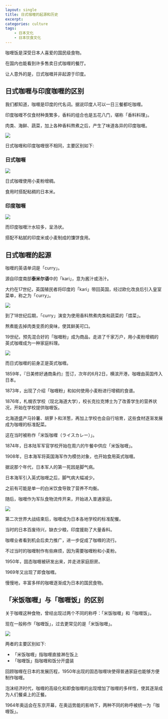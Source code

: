 ```yaml
---
layout: single
title: 日式咖喱的起源和历史
excerpt:
categories: culture
tags:
    - 日本文化
    - 日本饮食文化
---
```


咖喱饭是深受日本人喜爱的国民级食物。

在国内也能看到许多售卖日式咖喱的餐厅。

让人意外的是，日式咖喱并非起源于印度。

## 日式咖喱与印度咖喱的区别

我们都知道，咖喱是印度的代名词。据说印度人可以一日三餐都吃咖喱。

印度咖喱不仅食材种类繁多，香料的组合也是五花八门，堪称「香料料理」。

肉类、海鲜、蔬菜，加上各种香料熬煮之后，产生了味道各异的印度咖喱。

![](/assets/images/curry/indian.jpeg)

日式咖喱和印度咖喱很不相同，主要区别如下:

### 日式咖喱

![](/assets/images/curry/japanese.jpeg)

日式咖喱使用小麦粉增稠。

食用时搭配粘稠的日本米。

### 印度咖喱

![](/assets/images/curry/indian2.jpeg)

而印度咖喱汁水较多，呈汤状。

搭配不粘腻的印度米或小麦制成的馕饼食用。

## 日式咖喱的起源

咖喱的英语单词是「curry」。

源自印度南部**泰米尔语**中的「kari」，意为酱汁或汤汁。

大约在17世纪，英国殖民者将印度的「kari」带回英国，经过欧化改良后引入皇室菜单，称之为「curry」。

![](/assets/images/curry/curry.jpeg)

到了18世纪后期，「curry」演变为使用香料熬煮肉类和蔬菜的「煨菜」。

熬煮能去掉肉类变质的臭味，使其鲜美可口。

19世纪，预先混合好的「咖喱粉」成为商品，走进了千家万户，用小麦粉增稠的英式咖喱成为一种家庭料理。

![](/assets/images/curry/edo.jpeg)

而日式咖喱的前身正是英式咖喱。

1859年，『日美修好通商条约』签订，次年的6月2日，横滨开港，咖喱由英国传入日本。

1873年，出现了介绍「咖喱粉」和如何使用小麦粉进行增稠的食谱。

1876年，札幌农学校（现北海道大学），校长克拉克博士为了改善学生的营养状况，开始在学校提供咖喱饭。

北海道盛产马铃薯、胡萝卜和洋葱，再加上学校也会自行培育，这些食材逐渐发展成为咖喱的标准配菜。

这在当时被称作「米饭咖喱（ライスカレー）」。

1874年，日本陆军军官学校开始在周六的午餐中供应「米饭咖喱」。

1908年，日本海军将英国海军作为模仿对象，也开始食用英式咖喱。

据说那个年代，日本军人的第一死因是脚气病。

日本海军引入英式咖喱之后，脚气病大幅减少。

之前有可能是单一的白米饮食导致了营养不均衡。

随后，咖喱作为军队食物流传开来，开始进入普通家庭。

![](/assets/images/curry/kodomo.jpeg)

第二次世界大战结束后，咖喱成为日本各地学校的标准配餐。

当时的日本百废待兴，缺衣少粮，印度援助了大量香料。

咖喱业者看到机会后卖力推广，进一步促成了咖喱的流行。

不过当时的咖喱制作有些麻烦，因为需要咖喱粉和小麦粉。

1950年，固态咖喱被研发出来，并走进家庭厨房。

1969年又出现了即食咖喱。

慢慢地，丰富多样的咖喱逐渐成为日本的国民食物。

## 「米饭咖喱」与「咖喱饭」的区别

关于咖喱这种食物，曾经出现过两个不同的称呼：「米饭咖喱」和「咖喱饭」。

现在一般称作「咖喱饭」，过去更常见的是「米饭咖喱」。

![](/assets/images/curry/soup.jpeg)

两者的主要区别如下:

* 「米饭咖喱」指咖喱直接淋在饭上
* 「咖喱饭」指咖喱和饭分开盛装

回顾咖喱在日本的发展历程，1950年出现的固态咖喱块使得普通家庭也能够方便制作咖喱。

泡沫经济时代，咖喱的高级化和即食咖喱的出现增加了咖喱的多样性，使其逐渐成为人们餐桌上的正餐。

1964年奥运会在东京开幕，在奥运势能的影响下，两种不同的称呼被统一为「咖喱饭」。
